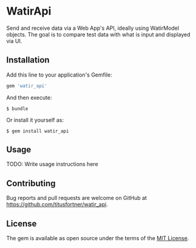 # WatirApi

Send and receive data via a Web App's API, ideally using WatirModel objects. The goal is to
compare test data with what is input and displayed via UI.

## Installation

Add this line to your application's Gemfile:

```ruby
gem 'watir_api'
```

And then execute:

    $ bundle

Or install it yourself as:

    $ gem install watir_api

## Usage

TODO: Write usage instructions here

## Contributing

Bug reports and pull requests are welcome on GitHub at https://github.com/titusfortner/watir_api.

## License

The gem is available as open source under the terms of the [MIT License](https://opensource.org/licenses/MIT).
